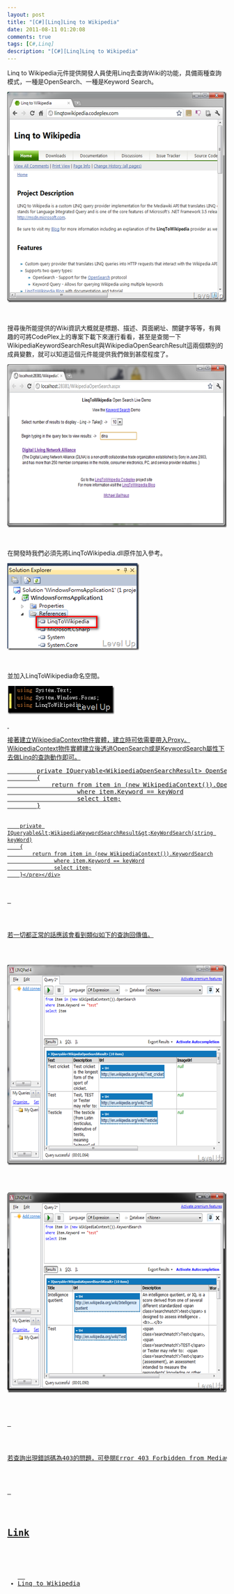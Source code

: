 ```yaml
---
layout: post
title: "[C#][Linq]Linq to Wikipedia"
date: 2011-08-11 01:20:08
comments: true
tags: [C#,Linq]
description: "[C#][Linq]Linq to Wikipedia"
---
```

<p>Linq to Wikipedia</a>元件提供開發人員使用Linq去查詢Wiki的功能，具備兩種查詢模式，一種是OpenSearch、一種是Keyword Search。</p>  <p><a href="http://files.dotblogs.com.tw/larrynung/1108/CLinqLinqtoWikipedia_BBDD/image_2.png"><img style="border-bottom: 0px; border-left: 0px; border-top: 0px; border-right: 0px" border="0" alt="image" src="\images\posts\32900\image_thumb.png" width="554" height="484" /></a> </p>  <p> </p>  <p>搜尋後所能提供的Wiki資訊大概就是標題、描述、頁面網址、關鍵字等等，有興趣的可將CodePlex上的專案下載下來運行看看，甚至是查閱一下WikipediaKeywordSearchResult與WikipediaOpenSearchResult這兩個類別的成員變數，就可以知道這個元件能提供我們做到甚麼程度了。</p>  <p><a href="http://files.dotblogs.com.tw/larrynung/1108/CLinqLinqtoWikipedia_BBDD/image_12.png"><img style="border-bottom: 0px; border-left: 0px; border-top: 0px; border-right: 0px" border="0" alt="image" src="\images\posts\32900\image_thumb_5.png" width="644" height="375" /></a> </p>  <p> </p>  <p>在開發時我們必須先將LinqToWikipedia.dll原件加入參考。</p>  <p><a href="http://files.dotblogs.com.tw/larrynung/1108/CLinqLinqtoWikipedia_BBDD/image_6.png"><img style="border-bottom: 0px; border-left: 0px; border-top: 0px; border-right: 0px" border="0" alt="image" src="\images\posts\32900\image_thumb_2.png" width="303" height="200" /></a> </p>  <p> </p>  <p>並加入LinqToWikipedia命名空間。</p>  <p><a href="http://files.dotblogs.com.tw/larrynung/1108/CLinqLinqtoWikipedia_BBDD/image_4.png"><img style="border-bottom: 0px; border-left: 0px; border-top: 0px; border-right: 0px" border="0" alt="image" src="\images\posts\32900\image_thumb_1.png" width="246" height="65" /> </p>  <p> </p>  <p>接著建立WikipediaContext物件實體，建立時可依需要帶入Proxy。WikipediaContext物件實體建立後透過OpenSearch或是KeywordSearch屬性下去做Linq的查詢動作即可。</p>  <div style="padding-bottom: 0px; margin: 0px; padding-left: 0px; padding-right: 0px; display: inline; float: none; padding-top: 0px" id="scid:812469c5-0cb0-4c63-8c15-c81123a09de7:d9d0ae49-3a61-4d7e-8f54-1088556dd420" class="wlWriterSmartContent"><pre name="code" class="c#">        private IQueryable&lt;WikipediaOpenSearchResult&gt; OpenSearch(string keyWord)
        {
            return from item in (new WikipediaContext()).OpenSearch
                   where item.Keyword == keyWord
                   select item;
        }

        private IQueryable&lt;WikipediaKeywordSearchResult&gt;KeyWordSearch(string keyWord)
        {
            return from item in (new WikipediaContext()).KeywordSearch
                   where item.Keyword == keyWord
                   select item;
        }</pre></div>

<p> </p>

<p>若一切都正常的話應該會看到類似如下的查詢回傳值。</p>

<p><img style="border-bottom: 0px; border-left: 0px; border-top: 0px; border-right: 0px" border="0" alt="image" src="\images\posts\32900\image_thumb_4.png" width="644" height="460" /> </p>

<p><img style="border-bottom: 0px; border-left: 0px; border-top: 0px; border-right: 0px" border="0" alt="image" src="\images\posts\32900\image_thumb_3.png" width="644" height="460" /> </p>

<p> </p>

<p>若查詢出現錯誤碼為403的問題，可參閱Error 403 Forbidden from Mediawiki API</a>，因為這問題已被修正，所以簡單的說若是你還有碰到該問題，解決的辦法就是將下載下來的<a href="http://linqtowikipedia.codeplex.com/" target="_blank">Linq to Wikipedia專案開起來後重建，改用新建出來的dll應該就可以了。</p>

<p> </p>

<h2>Link</h2>

<ul>
  <li>Linq to Wikipedia</li>
</ul>